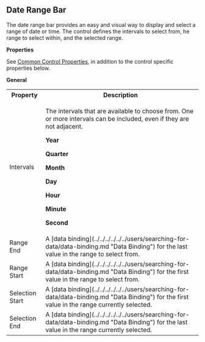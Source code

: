 ## Date Range Bar

The date range bar provides an easy and visual way to display and select a range of date or time. The control defines the intervals to select from, he range to select within, and the selected range.

**Properties**

See [Common Control Properties](../common-control-properties.md "Common Control Properties"), in addition to the control specific <span style="FONT-WEIGHT: normal">properties below.

**General**

<table style="WIDTH: 100%">

<tbody>

<tr>

<th>Property</th>

<th>Description</th>

</tr>

<tr>

<td><span style="FONT-WEIGHT: normal">Intervals</td>

<td>

The intervals that are available to choose from. One or more intervals can be included, even if they are not adjacent.

 **Year**

**Quarter**

**Month**

**Day**

**Hour**

**Minute**

**Second**

</td>

</tr>

<tr>

<td>Range End</td>

<td>A [data binding](../../../../../../users/searching-for-data/data-binding.md "Data Binding") for the last value in the range to select from.</td>

</tr>

<tr>

<td>Range Start</td>

<td>A [data binding](../../../../../../users/searching-for-data/data-binding.md "Data Binding") for the first value in the range to select from.</td>

</tr>

<tr>

<td>Selection Start</td>

<td>A [data binding](../../../../../../users/searching-for-data/data-binding.md "Data Binding") for the first value in the range currently selected.</td>

</tr>

<tr>

<td>Selection End</td>

<td>A [data binding](../../../../../../users/searching-for-data/data-binding.md "Data Binding") for the last value in the range currently selected.</td>

</tr>

</tbody>

</table>
